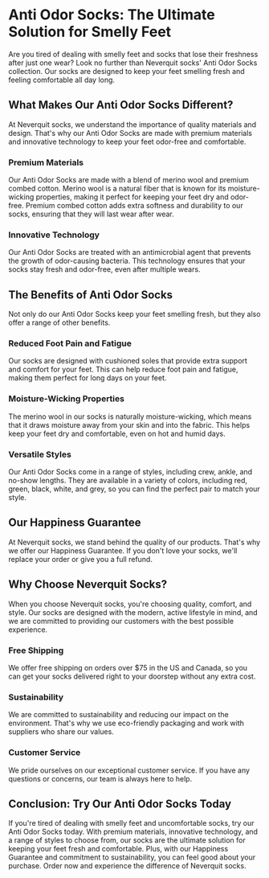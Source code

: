 # Anti Odor Socks: The Ultimate Solution for Smelly Feet

Are you tired of dealing with smelly feet and socks that lose their freshness after just one wear? Look no further than Neverquit socks' Anti Odor Socks collection. Our socks are designed to keep your feet smelling fresh and feeling comfortable all day long.

## What Makes Our Anti Odor Socks Different?

At Neverquit socks, we understand the importance of quality materials and design. That's why our Anti Odor Socks are made with premium materials and innovative technology to keep your feet odor-free and comfortable.

### Premium Materials

Our Anti Odor Socks are made with a blend of merino wool and premium combed cotton. Merino wool is a natural fiber that is known for its moisture-wicking properties, making it perfect for keeping your feet dry and odor-free. Premium combed cotton adds extra softness and durability to our socks, ensuring that they will last wear after wear.

### Innovative Technology

Our Anti Odor Socks are treated with an antimicrobial agent that prevents the growth of odor-causing bacteria. This technology ensures that your socks stay fresh and odor-free, even after multiple wears.

## The Benefits of Anti Odor Socks

Not only do our Anti Odor Socks keep your feet smelling fresh, but they also offer a range of other benefits.

### Reduced Foot Pain and Fatigue

Our socks are designed with cushioned soles that provide extra support and comfort for your feet. This can help reduce foot pain and fatigue, making them perfect for long days on your feet.

### Moisture-Wicking Properties

The merino wool in our socks is naturally moisture-wicking, which means that it draws moisture away from your skin and into the fabric. This helps keep your feet dry and comfortable, even on hot and humid days.

### Versatile Styles

Our Anti Odor Socks come in a range of styles, including crew, ankle, and no-show lengths. They are available in a variety of colors, including red, green, black, white, and grey, so you can find the perfect pair to match your style.

## Our Happiness Guarantee

At Neverquit socks, we stand behind the quality of our products. That's why we offer our Happiness Guarantee. If you don't love your socks, we'll replace your order or give you a full refund.

## Why Choose Neverquit Socks?

When you choose Neverquit socks, you're choosing quality, comfort, and style. Our socks are designed with the modern, active lifestyle in mind, and we are committed to providing our customers with the best possible experience.

### Free Shipping

We offer free shipping on orders over $75 in the US and Canada, so you can get your socks delivered right to your doorstep without any extra cost.

### Sustainability

We are committed to sustainability and reducing our impact on the environment. That's why we use eco-friendly packaging and work with suppliers who share our values.

### Customer Service

We pride ourselves on our exceptional customer service. If you have any questions or concerns, our team is always here to help.

## Conclusion: Try Our Anti Odor Socks Today

If you're tired of dealing with smelly feet and uncomfortable socks, try our Anti Odor Socks today. With premium materials, innovative technology, and a range of styles to choose from, our socks are the ultimate solution for keeping your feet fresh and comfortable. Plus, with our Happiness Guarantee and commitment to sustainability, you can feel good about your purchase. Order now and experience the difference of Neverquit socks.